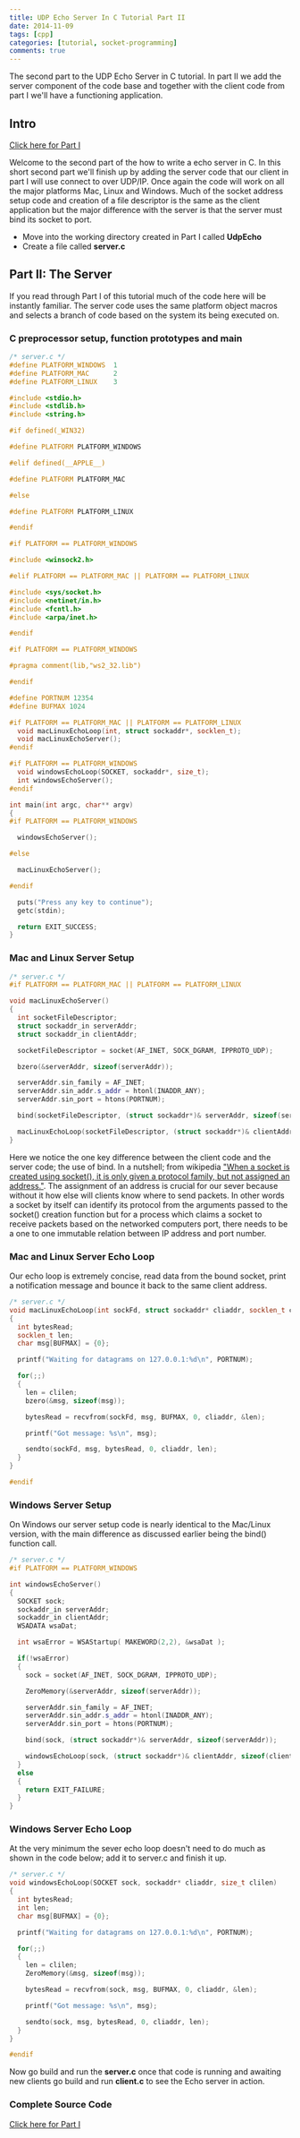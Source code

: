 ```yaml
---
title: UDP Echo Server In C Tutorial Part II
date: 2014-11-09
tags: [cpp]
categories: [tutorial, socket-programming]
comments: true
---
```

The second part to the UDP Echo Server in C tutorial. In part II we add the server component of the code base and together with the client code from part I we'll have a functioning application.

<!-- more -->
## Intro
[Click here for Part I](/2014/11/08/udpechoinc)

Welcome to the second part of the how to write a echo server in C. In this short second part we'll finish up by adding the server code that our client in part I will use connect to over UDP/IP. Once again the code will work on all the major platforms Mac, Linux and Windows. Much of the socket address setup code and creation of a file descriptor is the same as the client application but the major difference with the server is that the server must bind its socket to port.

- Move into the working directory created in Part I called **UdpEcho**
- Create a file called **server.c**

## Part II: The Server

If you read through Part I of this tutorial much of the code here will be instantly familiar. The server code uses the same platform object macros and selects a branch of code based on the system its being executed on.

### C preprocessor setup, function prototypes and main

```cpp
/* server.c */
#define PLATFORM_WINDOWS  1
#define PLATFORM_MAC      2
#define PLATFORM_LINUX    3

#include <stdio.h>
#include <stdlib.h>
#include <string.h>

#if defined(_WIN32)

#define PLATFORM PLATFORM_WINDOWS

#elif defined(__APPLE__)

#define PLATFORM PLATFORM_MAC

#else

#define PLATFORM PLATFORM_LINUX

#endif

#if PLATFORM == PLATFORM_WINDOWS

#include <winsock2.h>

#elif PLATFORM == PLATFORM_MAC || PLATFORM == PLATFORM_LINUX

#include <sys/socket.h>
#include <netinet/in.h>
#include <fcntl.h>
#include <arpa/inet.h>

#endif

#if PLATFORM == PLATFORM_WINDOWS

#pragma comment(lib,"ws2_32.lib")

#endif

#define PORTNUM 12354
#define BUFMAX 1024

#if PLATFORM == PLATFORM_MAC || PLATFORM == PLATFORM_LINUX
  void macLinuxEchoLoop(int, struct sockaddr*, socklen_t);
  void macLinuxEchoServer();
#endif

#if PLATFORM == PLATFORM_WINDOWS
  void windowsEchoLoop(SOCKET, sockaddr*, size_t);
  int windowsEchoServer();
#endif

int main(int argc, char** argv)
{
#if PLATFORM == PLATFORM_WINDOWS

  windowsEchoServer();

#else

  macLinuxEchoServer();

#endif

  puts("Press any key to continue");
  getc(stdin);

  return EXIT_SUCCESS;
}
```

### Mac and Linux Server Setup

```cpp
/* server.c */
#if PLATFORM == PLATFORM_MAC || PLATFORM == PLATFORM_LINUX

void macLinuxEchoServer()
{
  int socketFileDescriptor;
  struct sockaddr_in serverAddr;
  struct sockaddr_in clientAddr;

  socketFileDescriptor = socket(AF_INET, SOCK_DGRAM, IPPROTO_UDP);

  bzero(&serverAddr, sizeof(serverAddr));

  serverAddr.sin_family = AF_INET;
  serverAddr.sin_addr.s_addr = htonl(INADDR_ANY);
  serverAddr.sin_port = htons(PORTNUM);

  bind(socketFileDescriptor, (struct sockaddr*)& serverAddr, sizeof(serverAddr));

  macLinuxEchoLoop(socketFileDescriptor, (struct sockaddr*)& clientAddr, sizeof(clientAddr));
}
```

Here we notice the one key difference between the client code and the server code; the use of bind. In a nutshell; from wikipedia ["When a socket is created using socket(), it is only given a protocol family, but not assigned an address."](http://en.wikipedia.org/wiki/Berkeley_sockets#bind.28.29). The assignment of an address is crucial for our sever because without it how else will clients know where to send packets. In other words a socket by itself can identify its protocol from the arguments passed to the socket() creation function but for a process which claims a socket to receive packets based on the networked computers port, there needs to be a one to one immutable relation between IP address and port number.

### Mac and Linux Server Echo Loop

Our echo loop is extremely concise, read data from the bound socket, print a notification message and bounce it back to the same client address.

```cpp
/* server.c */
void macLinuxEchoLoop(int sockFd, struct sockaddr* cliaddr, socklen_t clilen)
{
  int bytesRead;
  socklen_t len;
  char msg[BUFMAX] = {0};

  printf("Waiting for datagrams on 127.0.0.1:%d\n", PORTNUM);

  for(;;)
  {
    len = clilen;
    bzero(&msg, sizeof(msg));

    bytesRead = recvfrom(sockFd, msg, BUFMAX, 0, cliaddr, &len);

    printf("Got message: %s\n", msg);

    sendto(sockFd, msg, bytesRead, 0, cliaddr, len);
  }
}

#endif
```

### Windows Server Setup

On Windows our server setup code is nearly identical to the Mac/Linux version, with the main difference as discussed earlier being the bind() function call.

```cpp
/* server.c */
#if PLATFORM == PLATFORM_WINDOWS

int windowsEchoServer()
{
  SOCKET sock;
  sockaddr_in serverAddr;
  sockaddr_in clientAddr;
  WSADATA wsaDat;

  int wsaError = WSAStartup( MAKEWORD(2,2), &wsaDat );

  if(!wsaError)
  {
    sock = socket(AF_INET, SOCK_DGRAM, IPPROTO_UDP);

    ZeroMemory(&serverAddr, sizeof(serverAddr));

    serverAddr.sin_family = AF_INET;
    serverAddr.sin_addr.s_addr = htonl(INADDR_ANY);
    serverAddr.sin_port = htons(PORTNUM);

    bind(sock, (struct sockaddr*)& serverAddr, sizeof(serverAddr));

    windowsEchoLoop(sock, (struct sockaddr*)& clientAddr, sizeof(clientAddr));
  }
  else
  {
    return EXIT_FAILURE;
  }
}
```

### Windows Server Echo Loop

At the very minimum the sever echo loop doesn't need to do much as shown in the code below; add it to server.c and finish it up.

```cpp
/* server.c */
void windowsEchoLoop(SOCKET sock, sockaddr* cliaddr, size_t clilen)
{
  int bytesRead;
  int len;
  char msg[BUFMAX] = {0};

  printf("Waiting for datagrams on 127.0.0.1:%d\n", PORTNUM);

  for(;;)
  {
    len = clilen;
    ZeroMemory(&msg, sizeof(msg));

    bytesRead = recvfrom(sock, msg, BUFMAX, 0, cliaddr, &len);

    printf("Got message: %s\n", msg);

    sendto(sock, msg, bytesRead, 0, cliaddr, len);
  }
}

#endif
```

Now go build and run the **server.c** once that code is running and awaiting new clients go build and run **client.c** to see the Echo server in action.

### Complete Source Code

<script src="https://gist.github.com/taywils/f656feda0bca7cbd8a78.js"> </script>

[Click here for Part I](/2014/11/08/udpechoinc)
